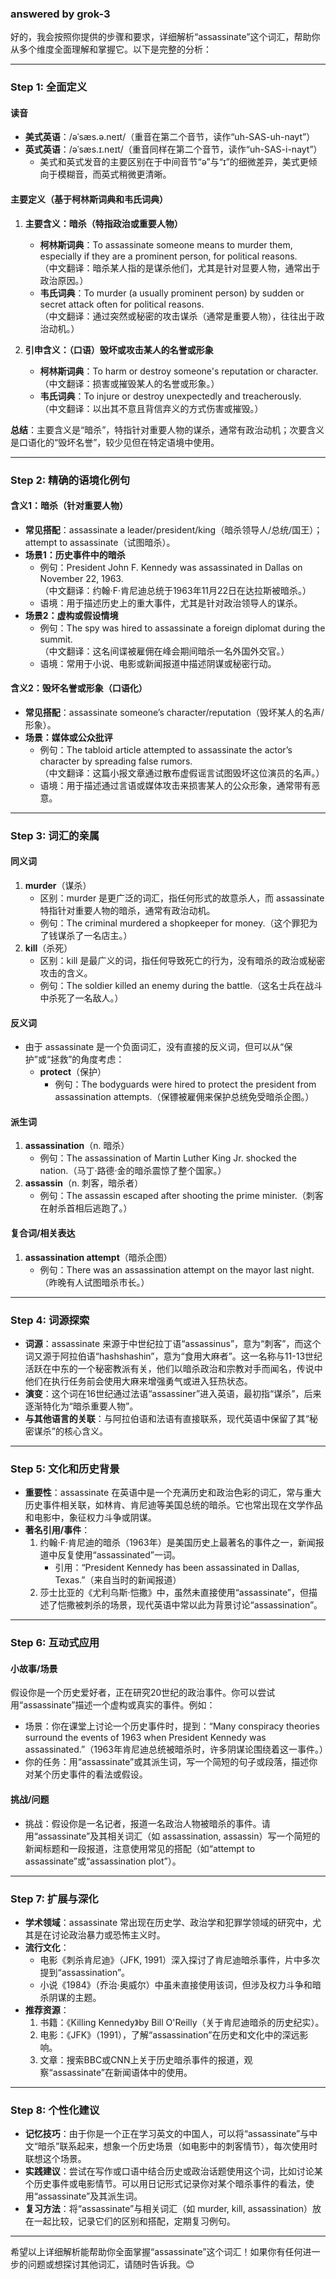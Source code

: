 ### answered by grok-3
好的，我会按照你提供的步骤和要求，详细解析“assassinate”这个词汇，帮助你从多个维度全面理解和掌握它。以下是完整的分析：

---

### Step 1: 全面定义
#### 读音
- **美式英语**：/əˈsæs.ə.neɪt/（重音在第二个音节，读作“uh-SAS-uh-nayt”）
- **英式英语**：/əˈsæs.ɪ.neɪt/（重音同样在第二个音节，读作“uh-SAS-i-nayt”）
  - 美式和英式发音的主要区别在于中间音节“ə”与“ɪ”的细微差异，美式更倾向于模糊音，而英式稍微更清晰。

#### 主要定义（基于柯林斯词典和韦氏词典）
1. **主要含义：暗杀（特指政治或重要人物）**
   - **柯林斯词典**：To assassinate someone means to murder them, especially if they are a prominent person, for political reasons.  
     （中文翻译：暗杀某人指的是谋杀他们，尤其是针对显要人物，通常出于政治原因。）
   - **韦氏词典**：To murder (a usually prominent person) by sudden or secret attack often for political reasons.  
     （中文翻译：通过突然或秘密的攻击谋杀（通常是重要人物），往往出于政治动机。）

2. **引申含义：（口语）毁坏或攻击某人的名誉或形象**
   - **柯林斯词典**：To harm or destroy someone's reputation or character.  
     （中文翻译：损害或摧毁某人的名誉或形象。）
   - **韦氏词典**：To injure or destroy unexpectedly and treacherously.  
     （中文翻译：以出其不意且背信弃义的方式伤害或摧毁。）

**总结**：主要含义是“暗杀”，特指针对重要人物的谋杀，通常有政治动机；次要含义是口语化的“毁坏名誉”，较少见但在特定语境中使用。

---

### Step 2: 精确的语境化例句
#### 含义1：暗杀（针对重要人物）
- **常见搭配**：assassinate a leader/president/king（暗杀领导人/总统/国王）；attempt to assassinate（试图暗杀）。
- **场景1：历史事件中的暗杀**
  - 例句：President John F. Kennedy was assassinated in Dallas on November 22, 1963.  
    （中文翻译：约翰·F·肯尼迪总统于1963年11月22日在达拉斯被暗杀。）
  - 语境：用于描述历史上的重大事件，尤其是针对政治领导人的谋杀。
- **场景2：虚构或假设情境**
  - 例句：The spy was hired to assassinate a foreign diplomat during the summit.  
    （中文翻译：这名间谍被雇佣在峰会期间暗杀一名外国外交官。）
  - 语境：常用于小说、电影或新闻报道中描述阴谋或秘密行动。

#### 含义2：毁坏名誉或形象（口语化）
- **常见搭配**：assassinate someone’s character/reputation（毁坏某人的名声/形象）。
- **场景：媒体或公众批评**
  - 例句：The tabloid article attempted to assassinate the actor’s character by spreading false rumors.  
    （中文翻译：这篇小报文章通过散布虚假谣言试图毁坏这位演员的名声。）
  - 语境：用于描述通过言语或媒体攻击来损害某人的公众形象，通常带有恶意。

---

### Step 3: 词汇的亲属
#### 同义词
1. **murder**（谋杀）
   - 区别：murder 是更广泛的词汇，指任何形式的故意杀人，而 assassinate 特指针对重要人物的暗杀，通常有政治动机。
   - 例句：The criminal murdered a shopkeeper for money.（这个罪犯为了钱谋杀了一名店主。）
2. **kill**（杀死）
   - 区别：kill 是最广义的词，指任何导致死亡的行为，没有暗杀的政治或秘密攻击的含义。
   - 例句：The soldier killed an enemy during the battle.（这名士兵在战斗中杀死了一名敌人。）

#### 反义词
- 由于 assassinate 是一个负面词汇，没有直接的反义词，但可以从“保护”或“拯救”的角度考虑：
  - **protect**（保护）
    - 例句：The bodyguards were hired to protect the president from assassination attempts.（保镖被雇佣来保护总统免受暗杀企图。）

#### 派生词
1. **assassination**（n. 暗杀）
   - 例句：The assassination of Martin Luther King Jr. shocked the nation.（马丁·路德·金的暗杀震惊了整个国家。）
2. **assassin**（n. 刺客，暗杀者）
   - 例句：The assassin escaped after shooting the prime minister.（刺客在射杀首相后逃跑了。）

#### 复合词/相关表达
1. **assassination attempt**（暗杀企图）
   - 例句：There was an assassination attempt on the mayor last night.（昨晚有人试图暗杀市长。）

---

### Step 4: 词源探索
- **词源**：assassinate 来源于中世纪拉丁语“assassinus”，意为“刺客”，而这个词又源于阿拉伯语“hashshashin”，意为“食用大麻者”。这一名称与11-13世纪活跃在中东的一个秘密教派有关，他们以暗杀政治和宗教对手而闻名，传说中他们在执行任务前会使用大麻来增强勇气或进入狂热状态。
- **演变**：这个词在16世纪通过法语“assassiner”进入英语，最初指“谋杀”，后来逐渐特化为“暗杀重要人物”。
- **与其他语言的关联**：与阿拉伯语和法语有直接联系，现代英语中保留了其“秘密谋杀”的核心含义。

---

### Step 5: 文化和历史背景
- **重要性**：assassinate 在英语中是一个充满历史和政治色彩的词汇，常与重大历史事件相关联，如林肯、肯尼迪等美国总统的暗杀。它也常出现在文学作品和电影中，象征权力斗争或阴谋。
- **著名引用/事件**：
  1. 约翰·F·肯尼迪的暗杀（1963年）是美国历史上最著名的事件之一，新闻报道中反复使用“assassinated”一词。
     - 引用：“President Kennedy has been assassinated in Dallas, Texas.”（来自当时的新闻报道）
  2. 莎士比亚的《尤利乌斯·恺撒》中，虽然未直接使用“assassinate”，但描述了恺撒被刺杀的场景，现代英语中常以此为背景讨论“assassination”。

---

### Step 6: 互动式应用
#### 小故事/场景
假设你是一个历史爱好者，正在研究20世纪的政治事件。你可以尝试用“assassinate”描述一个虚构或真实的事件。例如：
- 场景：你在课堂上讨论一个历史事件时，提到：“Many conspiracy theories surround the events of 1963 when President Kennedy was assassinated.”（1963年肯尼迪总统被暗杀时，许多阴谋论围绕着这一事件。）
- 你的任务：用“assassinate”或其派生词，写一个简短的句子或段落，描述你对某个历史事件的看法或假设。

#### 挑战/问题
- 挑战：假设你是一名记者，报道一名政治人物被暗杀的事件。请用“assassinate”及其相关词汇（如 assassination, assassin）写一个简短的新闻标题和一段报道，注意使用常见的搭配（如“attempt to assassinate”或“assassination plot”）。

---

### Step 7: 扩展与深化
- **学术领域**：assassinate 常出现在历史学、政治学和犯罪学领域的研究中，尤其是在讨论政治暴力或恐怖主义时。
- **流行文化**：
  - 电影《刺杀肯尼迪》（JFK, 1991）深入探讨了肯尼迪暗杀事件，片中多次提到“assassination”。
  - 小说《1984》（乔治·奥威尔）中虽未直接使用该词，但涉及权力斗争和暗杀阴谋的主题。
- **推荐资源**：
  1. 书籍：《Killing Kennedy》by Bill O'Reilly（关于肯尼迪暗杀的历史纪实）。
  2. 电影：《JFK》（1991），了解“assassination”在历史和文化中的深远影响。
  3. 文章：搜索BBC或CNN上关于历史暗杀事件的报道，观察“assassinate”在新闻语体中的使用。

---

### Step 8: 个性化建议
- **记忆技巧**：由于你是一个正在学习英文的中国人，可以将“assassinate”与中文“暗杀”联系起来，想象一个历史场景（如电影中的刺客情节），每次使用时联想这个场景。
- **实践建议**：尝试在写作或口语中结合历史或政治话题使用这个词，比如讨论某个历史事件或电影情节。可以用日记形式记录你对某个暗杀事件的看法，使用“assassinate”及其派生词。
- **复习方法**：将“assassinate”与相关词汇（如 murder, kill, assassination）放在一起比较，记录它们的区别和搭配，定期复习例句。

---

希望以上详细解析能帮助你全面掌握“assassinate”这个词汇！如果你有任何进一步的问题或想探讨其他词汇，请随时告诉我。😊